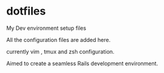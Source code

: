 # dotfiles
My Dev environment setup files


All the configuration files are added here.

currently vim , tmux and zsh configuration.

Aimed to create a seamless Rails development environment.
